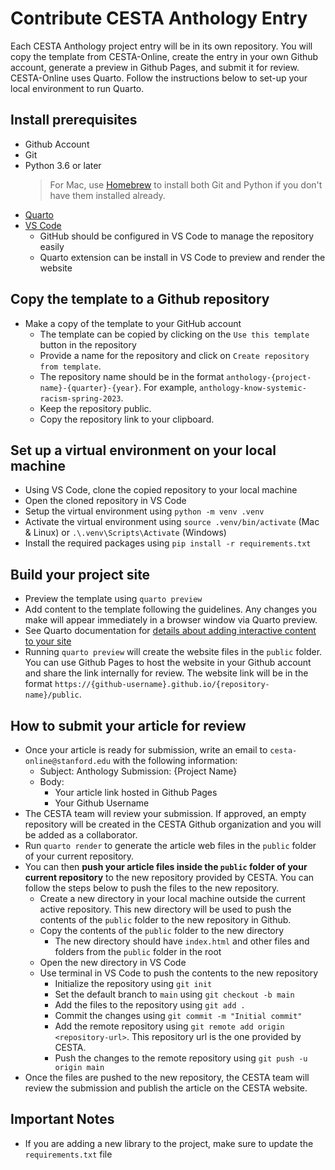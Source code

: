 # Contribute CESTA Anthology Entry

Each CESTA Anthology project entry will be in its own repository. You will copy the template from CESTA-Online, create the entry in your own Github account, generate a preview in Github Pages, and submit it for review. CESTA-Online uses Quarto. Follow the instructions below to set-up your local environment to run Quarto.

## Install prerequisites

- Github Account
- Git
- Python 3.6 or later
  > For Mac, use [Homebrew](https://brew.sh/) to install both Git and Python if you don't have them installed already.
- [Quarto](https://quarto.org)
- [VS Code](https://code.visualstudio.com/)
  - GitHub should be configured in VS Code to manage the repository easily
  - Quarto extension can be install in VS Code to preview and render the website

## Copy the template to a Github repository

- Make a copy of the template to your GitHub account
  - The template can be copied by clicking on the `Use this template` button in the repository
  - Provide a name for the repository and click on `Create repository from template`.
  - The repository name should be in the format `anthology-{project-name}-{quarter}-{year}`. For example, `anthology-know-systemic-racism-spring-2023`.
  - Keep the repository public.
  - Copy the repository link to your clipboard.

## Set up a virtual environment on your local machine

- Using VS Code, clone the copied repository to your local machine
- Open the cloned repository in VS Code
- Setup the virtual environment using `python -m venv .venv`
- Activate the virtual environment using `source .venv/bin/activate` (Mac & Linux) or `.\.venv\Scripts\Activate` (Windows)
- Install the required packages using `pip install -r requirements.txt`

## Build your project site

- Preview the template using `quarto preview`
- Add content to the template following the guidelines. Any changes you make will appear immediately in a browser window via Quarto preview.
- See Quarto documentation for [details about adding interactive content to your site](https://quarto.org/docs/interactive/)
- Running `quarto preview` will create the website files in the `public` folder. You can use Github Pages to host the website in your Github account and share the link internally for review. The website link will be in the format `https://{github-username}.github.io/{repository-name}/public`.

## How to submit your article for review

- Once your article is ready for submission, write an email to `cesta-online@stanford.edu` with the following information:
  - Subject: Anthology Submission: {Project Name}
  - Body:
    - Your article link hosted in Github Pages
    - Your Github Username
- The CESTA team will review your submission. If approved, an empty repository will be created in the CESTA Github organization and you will be added as a collaborator.
- Run `quarto render` to generate the article web files in the `public` folder of your current repository.
- You can then **push your article files inside the `public` folder of your current repository** to the new repository provided by CESTA. You can follow the steps below to push the files to the new repository.
  - Create a new directory in your local machine outside the current active repository. This new directory will be used to push the contents of the `public` folder to the new repository in Github.
  - Copy the contents of the `public` folder to the new directory
    - The new directory should have `index.html` and other files and folders from the `public` folder in the root
  - Open the new directory in VS Code
  - Use terminal in VS Code to push the contents to the new repository
    - Initialize the repository using `git init`
    - Set the default branch to `main` using `git checkout -b main`
    - Add the files to the repository using `git add .`
    - Commit the changes using `git commit -m "Initial commit"`
    - Add the remote repository using `git remote add origin <repository-url>`. This repository url is the one provided by CESTA.
    - Push the changes to the remote repository using `git push -u origin main`
- Once the files are pushed to the new repository, the CESTA team will review the submission and publish the article on the CESTA website.

## Important Notes

- If you are adding a new library to the project, make sure to update the `requirements.txt` file
